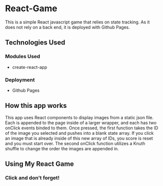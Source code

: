 # React-Game

This is a simple React javascript game that relies on state tracking. As it does not rely on a back end, it is deployed with Github Pages.

## Technologies Used

  ### Modules Used

  - create-react-app

  ### Deployment

  - Github Pages

## How this app works

This app uses React components to display images from a static json file. Each is appended to the page inside of a larger wrapper, and each has two onClick events binded to them. Once pressed, the first function takes the ID of the image you selected and pushes into a blank state array. If you click an image that is already inside of this new array of IDs, you score is reset and you must start over. The second onClick function utilizes a Knuth shuffle to change the order the images are appended in.




## Using My React Game

### Click and don't forget!



